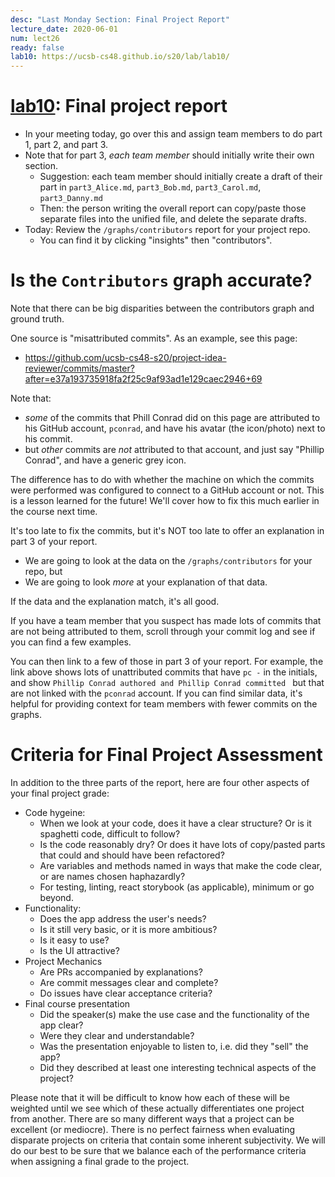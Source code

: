 ```yaml
---
desc: "Last Monday Section: Final Project Report"
lecture_date: 2020-06-01
num: lect26
ready: false
lab10: https://ucsb-cs48.github.io/s20/lab/lab10/
---
```



# [lab10]({{page.lab10}}): Final project report

* In your meeting today, go over this and assign team members to do part 1, part 2, and part 3.
* Note that for part 3, *each team member* should initially write their own section.    
  - Suggestion: each team member should initially create a draft of their part in `part3_Alice.md`, `part3_Bob.md`, `part3_Carol.md`, `part3_Danny.md`
  - Then: the person writing the overall report can copy/paste those separate files into the unified file, and delete the 
    separate drafts.
* Today: Review the `/graphs/contributors` report for your project repo.    
  - You can find it by clicking "insights" then "contributors".
  
# Is the `Contributors` graph accurate?

Note that there can be big disparities between the contributors graph and ground truth.

One source is "misattributed commits".  As an example, see this page:

* <https://github.com/ucsb-cs48-s20/project-idea-reviewer/commits/master?after=e37a193735918fa2f25c9af93ad1e129caec2946+69>

Note that:
* *some* of the commits that Phill Conrad did on this page are attributed to his GitHub account, `pconrad`, and have his avatar (the icon/photo) next to his commit.
* but *other* commits are *not* attributed to that account, and just say "Phillip Conrad", and have a generic grey icon.

The difference has to do with whether the machine on which the commits were performed was configured to connect to a GitHub account or not.   This is a lesson learned for the future!  We'll cover how to fix this much earlier in the course next time.

It's too late to fix the commits, but it's NOT too late to offer an explanation in part 3 of your report.
* We are going to look at the data on the `/graphs/contributors` for your repo, but
* We are going to look *more* at your explanation of that data.

If the data and the explanation match, it's all good.

If you have a team member that you suspect has made lots of commits that are not being attributed to them, 
scroll through your commit log and see if you can find a few examples.

You can then link to a few of those in part 3 of your report.   For example, the link above shows lots of unattributed commits that have `pc -` in the initials, and show `Phillip Conrad authored and Phillip Conrad committed ` but that are not linked with the `pconrad` account.   If you can find similar data, it's helpful for providing context for team members with fewer commits on the graphs. 

# Criteria for Final Project Assessment

In addition to the three parts of the report, here are four other aspects of your final project grade:
- Code hygeine: 
  - When we look at your code, does it have a clear structure?  Or is it spaghetti code, difficult to follow?
  - Is the code reasonably dry? Or does it have lots of copy/pasted parts that could and should have been refactored?
  - Are variables and methods named in ways that make the code clear, or are names chosen haphazardly?
  - For testing, linting, react storybook (as applicable), minimum or go beyond.
- Functionality:
  - Does the app address the user's needs?
  - Is it still very basic, or it is more ambitious?
  - Is it easy to use?
  - Is the UI attractive?
- Project Mechanics
  - Are PRs accompanied by explanations?
  - Are commit messages clear and complete?
  - Do issues have clear acceptance criteria?
- Final course presentation
  - Did the speaker(s) make the use case and the functionality of the app clear?
  - Were they clear and understandable?
  - Was the presentation enjoyable to listen to, i.e. did they "sell" the app?
  - Did they described at least one interesting technical aspects of the project?

Please note that it will be difficult to know how each of these will be weighted until we see which of these actually differentiates one project from another.   There are so many different ways that a project can be excellent (or mediocre).
There is no perfect fairness when evaluating disparate projects on criteria that contain some inherent subjectivity.  We 
will do our best to be sure that we balance each of the performance criteria when assigning a final grade to the project.

